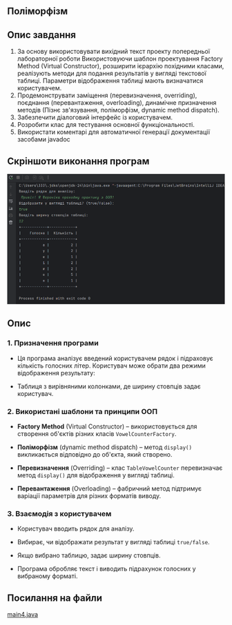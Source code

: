 ## Поліморфізм

## Опис завдання

1. За основу використовувати вихідний текст проекту попередньої лабораторної роботи Використовуючи шаблон проектування Factory Method
(Virtual Constructor), розширити ієрархію похідними класами, реалізують методи для подання результатів у вигляді текстової
таблиці. Параметри відображення таблиці мають визначатися користувачем.
2. Продемонструвати заміщення (перевизначення, overriding), поєднання (перевантаження, overloading), динамічне призначення методів
(Пізнє зв'язування, поліморфізм, dynamic method dispatch).
3. Забезпечити діалоговий інтерфейс із користувачем.
4. Розробити клас для тестування основної функціональності.
5. Використати коментарі для автоматичної генерації документації засобами javadoc

## Скріншоти виконання програм
![4.4.png](../../image/4.4.png)

## Опис

### 1. Призначення програми
- Ця програма аналізує введений користувачем рядок і підраховує кількість голосних літер. Користувач може обрати два режими відображення результату:

- Таблиця з вирівняними колонками, де ширину стовпців задає користувач.

### 2. Використані шаблони та принципи ООП
- **Factory Method** (Virtual Constructor) – використовується для створення об'єктів різних класів `VowelCounterFactory`.

- **Поліморфізм** (dynamic method dispatch) – метод `display()` викликається відповідно до об'єкта, який створено.

- **Перевизначення** (Overriding) – клас `TableVowelCounter` перевизначає метод `display()` для відображення у вигляді таблиці.

- **Перевантаження** (Overloading) – фабричний метод підтримує варіації параметрів для різних форматів виводу.


### 3. Взаємодія з користувачем
- Користувач вводить рядок для аналізу.

- Вибирає, чи відображати результат у вигляді таблиці `true/false`.

- Якщо вибрано таблицю, задає ширину стовпців.

- Програма обробляє текст і виводить підрахунок голосних у вибраному форматі.

## Посилання на файли

[main4.java](main4.java)
